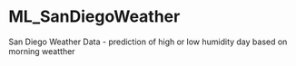 # ML_SanDiegoWeather
San Diego Weather Data - prediction of high or low humidity day based on morning weatther
